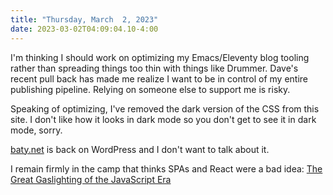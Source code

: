 ```yaml
---
title: "Thursday, March  2, 2023"
date: 2023-03-02T04:09:04.10-4:00
---
```


I'm thinking I should work on optimizing my Emacs/Eleventy blog tooling rather than spreading things too thin with things like Drummer. Dave's recent pull back has made me realize I want to be in control of my entire publishing pipeline. Relying on someone else to support me is risky.

Speaking of optimizing, I've removed the dark version of the CSS from this site. I don't like how it looks in dark mode so you don't get to see it in dark mode, sorry.

[baty.net](https://baty.net) is back on WordPress and I don't want to talk about it.

I remain firmly in the camp that thinks SPAs and React were a bad idea: [The Great Gaslighting of the JavaScript Era](https://www.spicyweb.dev/the-great-gaslighting-of-the-js-age/)
